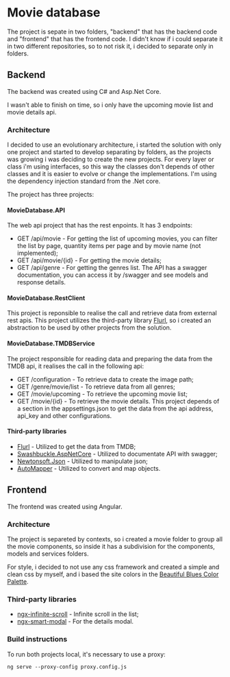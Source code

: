 # Movie database
The project is sepate in two folders, "backend" that has the backend code and "frontend" that has the frontend code. I didn't know if i could separate it in two different repositories, so to not risk it, i decided to separate only in folders.

## Backend
The backend was created using C# and Asp.Net Core. 

I wasn't able to finish on time, so i only have the upcoming movie list and movie details api.

### Architecture
I decided to use an evolutionary architecture, i started the solution with only one project and started to develop separating by folders, as the projects was growing i was deciding to create the new projects. For every layer or class i'm using interfaces, so this way the classes don't depends of other classes and it is easier to evolve or change the implementations. I'm using the dependency injection standard from the .Net core.

The project has three projects:

#### MovieDatabase.API
The web api project that has the rest enpoints. It has 3 endpoints:
- GET /api/movie - For getting the list of upcoming movies, you can filter the list by page, quantity items per page and by movie name (not implemented);
- GET /api/movie/{id} - For getting the movie details;
- GET /api/genre - For getting the genres list.
The API has a swagger documentation, you can access it by /swagger and see models and response details.

#### MovieDatabase.RestClient
This project is reponsible to realise the call and retrieve data from external rest apis. This project utilizes the third-party library [Flurl](https://flurl.dev/), so i created an abstraction to be used by other projects from the solution.

#### MovieDatabase.TMDBService
The project responsible for reading data and preparing the data from the TMDB api, it realises the call in the following api:
- GET /configuration - To retrieve data to create the image path;
- GET /genre/movie/list - To retrieve data from all genres;
- GET /movie/upcoming - To retrieve the upcoming movie list;
- GET /movie/{id} - To retrieve the movie details.
This project depends of a section in the appsettings.json to get the data from the api address, api_key and other configurations.

#### Third-party libraries
- [Flurl](https://flurl.dev/) - Utilized to get the data from TMDB;
- [Swashbuckle.AspNetCore](https://github.com/domaindrivendev/Swashbuckle.AspNetCore) - Utilized to documentate API with swagger;
- [Newtonsoft.Json](https://www.newtonsoft.com/json) - Utilized to manipulate json;
- [AutoMapper](https://automapper.org/) - Utilized to convert and map objects.

## Frontend
The frontend was created using Angular.


### Architecture
The project is separeted by contexts, so i created a movie folder to group all the movie components, so inside it has a subdivision for the components, models and services folders.

For style, i decided to not use any css framework and created a simple and clean css by myself, and i based the site colors in the [Beautiful Blues Color Palette](https://www.color-hex.com/color-palette/1294).

### Third-party libraries
- [ngx-infinite-scroll](https://www.npmjs.com/package/ngx-infinite-scroll) - Infinite scroll in the list;
- [ngx-smart-modal](https://www.npmjs.com/package/ngx-smart-modal) - For the details modal.

### Build instructions
To run both projects local, it's necessary to use a proxy:
```
ng serve --proxy-config proxy.config.js
```
